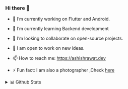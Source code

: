 ### Hi there 👋

- 🔭  I’m currently working on Flutter and Android.

- 🌱  I’m currently learning Backend development

- 👯  I’m looking to collaborate on open-source projects.

- 💫  I am open to work on new ideas.

- 📫  How to reach me: https://ashishrawat.dev

- ⚡  Fun fact: I am also a photographer ,Check [here](https://500px.com/ashishrawat2911) 

 <details>
<summary>📊 Github Stats</summary>

![Ashish's most used languages](https://github-readme-stats.vercel.app/api/top-langs/?username=ashishrawat2911&theme=vue) ![Ashish's github stats](https://github-readme-stats.wasabeef.vercel.app/api?username=ashishrawat2911&show_icons=true&line_height=21&show_icons=true&theme=vue)

</details>
